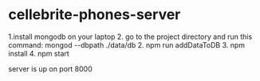 # cellebrite-phones-server

1.install mongodb on your laptop
2. go to the project directory and run this command: mongod --dbpath ./data/db
2. npm run addDataToDB
3. npm install
4. npm start

server is up on port 8000
